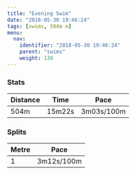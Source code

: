 ```yaml
---
title: "Evening Swim"
date: "2018-05-30 19:46:24"
tags: [swims, 504m m]
menu:
  nav:
    identifier: "2018-05-30 19:46:24"
    parent: "swims"
    weight: 130
---
```


### Stats

| Distance | Time | Pace |
|----------|------|------|
|504m|15m22s|3m03s/100m|

### Splits

| Metre | Pace |
|------|------|
|1|3m12s/100m|
